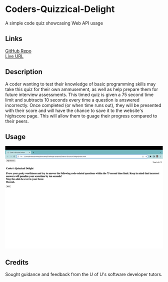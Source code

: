# Coders-Quizzical-Delight
A simple code quiz showcasing Web API usage
## Links
[GitHub Repo](https://github.com/Git-BritHub/Coders-Quizzical-Delight.git)
<br />
[Live URL](https://git-brithub.github.io/Coders-Quizzical-Delight/)

## Description
A coder wanting to test their knowledge of basic programming skills may take this quiz for their own ammusement, as well as help prepare them for future interview assessments. This timed quiz is given a 75 second time limit and subtracts 10 seconds every time a question is answered incorrectly. Once completed (or when time runs out), they will be presented with their score and will have the chance to save it to the website's highscore page. This will allow them to guage their progress compared to their peers. 

## Usage
![alt text](assets/images/screenshot.png)

## Credits
Sought guidance and feedback from the U of U's software developer tutors.